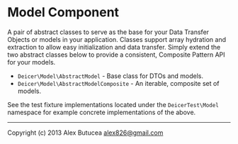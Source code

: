 # Model Component
A pair of abstract classes to serve as the base for your Data Transfer Objects or models in your application.
Classes support array hydration and extraction to allow easy initialization and data transfer.
Simply extend the two abstract classes below to provide a consistent, Composite Pattern API for your models.

- `Deicer\Model\AbstractModel` - Base class for DTOs and models.
- `Deicer\Model\AbstractModelComposite` - An iterable, composite set of models.

See the test fixture implementations located under the `DeicerTest\Model` namespace for example concrete implementations of the above.

---------------------------------------------------
Copyright (c) 2013 Alex Butucea <alex826@gmail.com>
